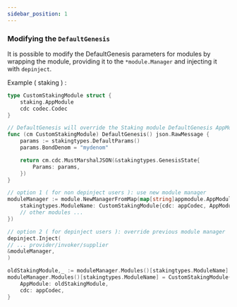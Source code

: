 ```yaml
---
sidebar_position: 1
---
```



### Modifying the `DefaultGenesis`

It is possible to modify the DefaultGenesis parameters for modules by wrapping the module, providing it to the `*module.Manager` and injecting it with `depinject`.


Example ( staking ) :

```go
type CustomStakingModule struct {
    staking.AppModule
    cdc codec.Codec
}

// DefaultGenesis will override the Staking module DefaultGenesis AppModuleBasic method.
func (cm CustomStakingModule) DefaultGenesis() json.RawMessage {
    params := stakingtypes.DefaultParams()
    params.BondDenom = "mydenom"

    return cm.cdc.MustMarshalJSON(&stakingtypes.GenesisState{
        Params: params,
    })
}

// option 1 ( for non depinject users ): use new module manager
moduleManager := module.NewManagerFromMap(map[string]appmodule.AppModule{
    stakingtypes.ModuleName: CustomStakingModule{cdc: appCodec, AppModule: staking.NewAppModule(...)},
	// other modules ...
})

// option 2 ( for depinject users ): override previous module manager
depinject.Inject(
// ... provider/invoker/supplier
&moduleManager,
)

oldStakingModule,_ := moduleManager.Modules()[stakingtypes.ModuleName].(staking.AppModule)
moduleManager.Modules()[stakingtypes.ModuleName] = CustomStakingModule{
	AppModule: oldStakingModule,
	cdc: appCodec,
}




```

